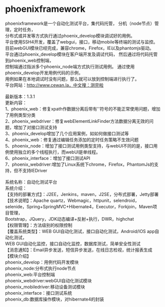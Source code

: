 # phoenixframework<br>
   phoenixframework是一个自动化测试平台，集代码托管，
 分机（node节点）管理，定时任务，<br>
分布式或并发等方式执行通过phoenix_develop模块调试好的用例。<br>
平台使用SSH4开发，覆盖了webgui，接口，移动mobile等终端的测试与监控。<br>
目前webGUI模块已经完成，兼容chrome，Firefox，IE以及phantomjs驱动。<br>
平台通过phoenix_develop模块在客户端开发及调试代码，
然后通过将代码托管到phoenix_web控制端，<br>
控制端通过指派多个phoenix_node端方式执行测试用例。
通过使用phoenix_develop开发用例代码的示例，<br>
用例如果在本地调试时没有问题，那么就可以放到控制端进行执行了。<br>
平台网站：http://www.cewan.la，中文搜：测完啦<br>
<br>
最新版本：1.3.1<br>
更新内容：<br>
1、phoenix_web：修复xpath作数据分离后带有'\'符号的不能正常使用问题，增加了用例类型分类<br>
2、phoenix_webdriver：修复webElementLinkFinder方法数据分离无效的问题，增加了对接口测试支持<br>
3、phoenix_develop增加了几个应用案例，如如何做接口测试等<br>
4、phoenix_web：修复通过编辑任务添加的定时任务策略不生效问题<br>
5、phoenix_node：增加了接口测试用例类型支持，与webUI不同的是，接口用例使用独立的多个线程执行，而webUI是单线程。<br>
6、phoenix_interface：增加了接口测试API<br>
7、phoenix_webdriver:增加了Linux系统下chrome，Firefox，PhantomJs的支持，但不支持IEDriver<br>
<br>
系统名称：自动化测试平台<br> 
系统介绍： <br>
【支持的部署方式】：J2EE，Jenkins，maven，J2SE，分布式部署，Jetty部署 <br>
【技术说明】：Apache quartz，Webmagic，httpunit，selendroid，<br>
selenide，Spring+SpringMVC+Hibernate4，Executor，Forkjoin，Maven项目管理，<br>
Bootstrap，JQuery，JDK动态编译+反射+执行，DWR，highchat <br>
【权限管理】：方法级别的权限控制 <br>
【覆盖系统类型】：WEB GUI自动化测试，接口自动化测试，Android/IOS app自动化测试，<br>
WEB GUI自动化监控，接口自动化监控，数据库测试，简单安全性测试 <br>
【消息通知】：Email异步发送，短信异步发送，在线日志检视，统计报表生成<br>
【模块介绍】<br>
phoenix_develop：用例代码开发模块<br>
phoenix_node:分布式执行node节点<br>
phoenix_web:平台控制端<br>
phoenix_webdriver:webGUI自动化测试模块<br>
phoenix_mobiledriver:移动设备测试模块<br>
phoenix_interface：接口测试系统<br>
phoenix_db:数据库操作模块，对hibernate4的封装<br>
